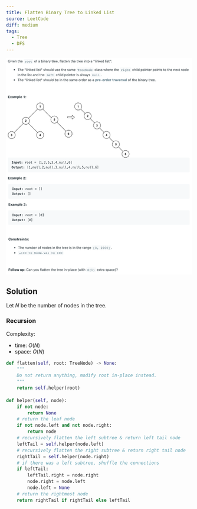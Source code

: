 ```yaml
---
title: Flatten Binary Tree to Linked List
source: LeetCode
diff: medium
tags:
  - Tree
  - DFS
---
```


<img class="medium-zoom" src="/algo/flatten-binary-tree-to-linked-list.png" alt="https://leetcode.com/problems/flatten-binary-tree-to-linked-list">

## Solution

Let $N$ be the number of nodes in the tree.

### Recursion

Complexity:

- time: $O(N)$
- space: $O(N)$

```py
def flatten(self, root: TreeNode) -> None:
    """
    Do not return anything, modify root in-place instead.
    """
    return self.helper(root)

def helper(self, node):
    if not node:
        return None
    # return the leaf node
    if not node.left and not node.right:
        return node
    # recursively flatten the left subtree & return left tail node
    leftTail = self.helper(node.left)
    # recursively flatten the right subtree & return right tail node
    rightTail = self.helper(node.right)
    # if there was a left subtree, shuffle the connections
    if leftTail:
        leftTail.right = node.right
        node.right = node.left
        node.left = None
    # return the rightmost node
    return rightTail if rightTail else leftTail
```

<!-- ### Iterative Solution using Stack (REDO) -->
